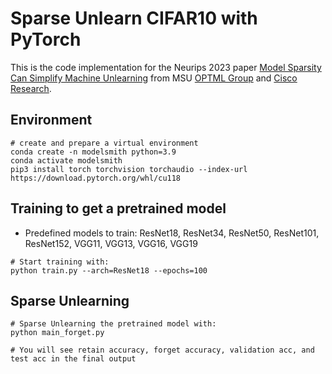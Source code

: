 # Sparse Unlearn CIFAR10 with PyTorch

This is the code implementation for the Neurips 2023 paper [Model Sparsity Can Simplify Machine Unlearning](https://github.com/OPTML-Group/Unlearn-Sparse) from MSU [OPTML Group](https://github.com/OPTML-Group) and [Cisco Research](https://research.cisco.com).

## Environment

```
# create and prepare a virtual environment
conda create -n modelsmith python=3.9
conda activate modelsmith
pip3 install torch torchvision torchaudio --index-url https://download.pytorch.org/whl/cu118
```

## Training to get a pretrained model

- Predefined models to train: ResNet18, ResNet34, ResNet50, ResNet101, ResNet152, VGG11, VGG13, VGG16, VGG19

```
# Start training with:
python train.py --arch=ResNet18 --epochs=100
```

## Sparse Unlearning

```
# Sparse Unlearning the pretrained model with:
python main_forget.py

# You will see retain accuracy, forget accuracy, validation acc, and test acc in the final output
```
